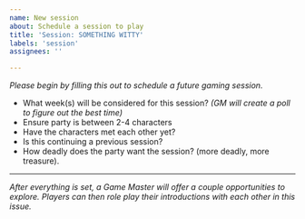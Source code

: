 ```yaml
---
name: New session
about: Schedule a session to play
title: 'Session: SOMETHING WITTY'
labels: 'session'
assignees: ''

---
```


_Please begin by filling this out to schedule a future gaming session._

* What week(s) will be considered for this session? _(GM will create a poll to figure out the best time)_
* Ensure party is between 2-4 characters
* Have the characters met each other yet?
* Is this continuing a previous session?
* How deadly does the party want the session? (more deadly, more treasure).

---

_After everything is set, a Game Master will offer a couple opportunities to explore. Players can then role play their introductions with each other in this issue._